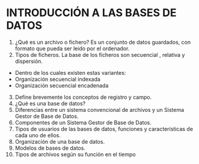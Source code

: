 # INTRODUCCIÓN A LAS BASES DE DATOS

1. ¿Qué es un archivo o fichero?
Es un conjunto de datos guardados, con formato que pueda ser leido por el ordenador.
2. Tipos de ficheros.
La base de los ficheros son secuencial , relativa y dispersión.
* Dentro de los cuales existen estas variantes:
 * Organización secuencial indexada
 * Organización secuencial encadenada
3. Define brevemente los conceptos de registro y campo.
4. ¿Qué es una base de datos?
5. Diferencias entre un sistema convencional de archivos y un Sistema Gestor de Base de Datos.
6. Componentes de un Sistema Gestor de Base de Datos.
7. Tipos de usuarios de las bases de datos, funciones y características de cada uno de ellos.
8. Organización de una base de datos.
9. Modelos de bases de datos.
10. Tipos de archivos según su función en el tiempo
